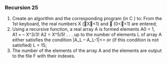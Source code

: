 ### Recursion 25

1. Create an algorithm and the corresponding program (in C ) to:
From the 1st keyboard, the real numbers X (X<1) and  (0<<1) are entered;
2. Using a recursive function, a real array A is formed
       elements
 A0  = 1,                 
 A1  = – X^3/3!
 A2  = X^5/5!
          . . .
up to the number of elements L of array A either satisfies the condition |A_L – A_L-1|<=   or (if this condition is not satisfied) L = 15;
3. The number  of the elements  of the array A and the elements are output to the file F with  their indexes.
